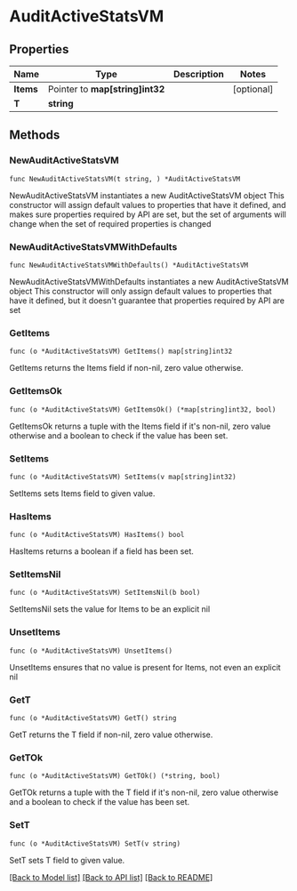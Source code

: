 # AuditActiveStatsVM

## Properties

Name | Type | Description | Notes
------------ | ------------- | ------------- | -------------
**Items** | Pointer to **map[string]int32** |  | [optional] 
**T** | **string** |  | 

## Methods

### NewAuditActiveStatsVM

`func NewAuditActiveStatsVM(t string, ) *AuditActiveStatsVM`

NewAuditActiveStatsVM instantiates a new AuditActiveStatsVM object
This constructor will assign default values to properties that have it defined,
and makes sure properties required by API are set, but the set of arguments
will change when the set of required properties is changed

### NewAuditActiveStatsVMWithDefaults

`func NewAuditActiveStatsVMWithDefaults() *AuditActiveStatsVM`

NewAuditActiveStatsVMWithDefaults instantiates a new AuditActiveStatsVM object
This constructor will only assign default values to properties that have it defined,
but it doesn't guarantee that properties required by API are set

### GetItems

`func (o *AuditActiveStatsVM) GetItems() map[string]int32`

GetItems returns the Items field if non-nil, zero value otherwise.

### GetItemsOk

`func (o *AuditActiveStatsVM) GetItemsOk() (*map[string]int32, bool)`

GetItemsOk returns a tuple with the Items field if it's non-nil, zero value otherwise
and a boolean to check if the value has been set.

### SetItems

`func (o *AuditActiveStatsVM) SetItems(v map[string]int32)`

SetItems sets Items field to given value.

### HasItems

`func (o *AuditActiveStatsVM) HasItems() bool`

HasItems returns a boolean if a field has been set.

### SetItemsNil

`func (o *AuditActiveStatsVM) SetItemsNil(b bool)`

 SetItemsNil sets the value for Items to be an explicit nil

### UnsetItems
`func (o *AuditActiveStatsVM) UnsetItems()`

UnsetItems ensures that no value is present for Items, not even an explicit nil
### GetT

`func (o *AuditActiveStatsVM) GetT() string`

GetT returns the T field if non-nil, zero value otherwise.

### GetTOk

`func (o *AuditActiveStatsVM) GetTOk() (*string, bool)`

GetTOk returns a tuple with the T field if it's non-nil, zero value otherwise
and a boolean to check if the value has been set.

### SetT

`func (o *AuditActiveStatsVM) SetT(v string)`

SetT sets T field to given value.



[[Back to Model list]](../README.md#documentation-for-models) [[Back to API list]](../README.md#documentation-for-api-endpoints) [[Back to README]](../README.md)


